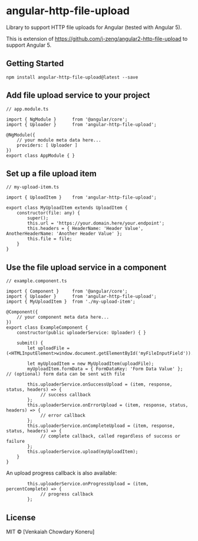 # angular-http-file-upload
Library to support HTTP file uploads for Angular (tested with Angular 5).

This is extension of <https://github.com/j-zeng/angular2-http-file-upload> to support Angular 5.

## Getting Started
```
npm install angular-http-file-upload@latest --save
```

## Add file upload service to your project
```
// app.module.ts

import { NgModule }      from '@angular/core';
import { Uploader }      from 'angular-http-file-upload';

@NgModule({
    // your module meta data here...
    providers: [ Uploader ]
})
export class AppModule { }
```

## Set up a file upload item
```
// my-upload-item.ts

import { UploadItem }    from 'angular-http-file-upload';

export class MyUploadItem extends UploadItem {
    constructor(file: any) {
        super();
        this.url = 'https://your.domain.here/your.endpoint';
        this.headers = { HeaderName: 'Header Value', AnotherHeaderName: 'Another Header Value' };
        this.file = file;
    }
}
```

## Use the file upload service in a component
```
// example.component.ts

import { Component }     from '@angular/core';
import { Uploader }      from 'angular-http-file-upload';
import { MyUploadItem }  from './my-upload-item';

@Component({
    // your component meta data here...
})
export class ExampleComponent {
    constructor(public uploaderService: Uploader) { }

    submit() {
        let uploadFile = (<HTMLInputElement>window.document.getElementById('myFileInputField')).files[0];

        let myUploadItem = new MyUploadItem(uploadFile);
        myUploadItem.formData = { FormDataKey: 'Form Data Value' };  // (optional) form data can be sent with file

        this.uploaderService.onSuccessUpload = (item, response, status, headers) => {
             // success callback
        };
        this.uploaderService.onErrorUpload = (item, response, status, headers) => {
             // error callback
        };
        this.uploaderService.onCompleteUpload = (item, response, status, headers) => {
             // complete callback, called regardless of success or failure
        };
        this.uploaderService.upload(myUploadItem);
    }
}
```

An upload progress callback is also available:
```
        this.uploaderService.onProgressUpload = (item, percentComplete) => {
             // progress callback
        };
```

## License

MIT © [Venkaiah Chowdary Koneru]
